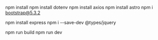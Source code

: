 npm install
npm install dotenv
npm install axios
npm install astro
npm i bootstrap@5.3.2

npm install express
npm i --save-dev @types/jquery

npm run build
npm run dev